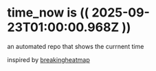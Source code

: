 # time_now is (( 2025-09-23T01:00:00.968Z ))

an automated repo that shows the currnent time

inspired by [breakingheatmap](https://github.com/breakingheatmap/breakingheatmap)